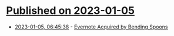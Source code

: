 # [Published on 2023-01-05](index.md)

* [2023-01-05, 06:45:38](https://news.ycombinator.com/item?id=34256834) - [Evernote Acquired by Bending Spoons](https://evernote.com/blog/new-phase-in-evernote-history/)
